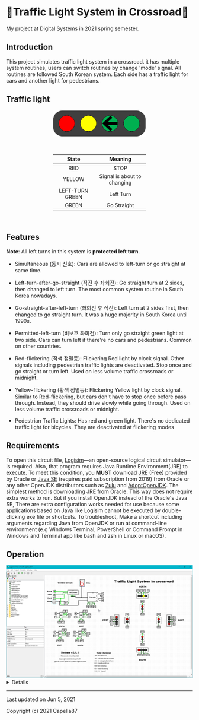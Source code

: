 # 🚦Traffic Light System in Crossroad🚥

My project at Digital Systems in 2021 spring semester.

## Introduction
This project simulates traffic light system in a crossroad. it has multiple system routines, users can switch routines by change 'mode' signal.
All routines are followed South Korean system. Each side has a traffic light for cars and another light for pedestrians.

## Traffic light

<img src="./img/traffic-light.png" class="center">
<br><br>
<div class="center">

|      State      |           Meaning           |
|:---------------:|:---------------------------:|
|       RED       |             STOP            |
|      YELLOW     | Signal is about to changing |
| LEFT-TURN GREEN |          Left Turn          |
|      GREEN      |         Go Straight         |

</div><br>

## Features
**Note**: All left turns in this system is **protected left turn**.

* Simultaneous (동시 신호): Cars are allowed to left-turn or go straight at same time.
* Left-turn-after-go-straight (직진 후 좌회전): Go straight turn at 2 sides, then changed to left turn. The most common system routine in South Korea nowadays.
* Go-straight-after-left-turn (좌회전 후 직진): Left turn at 2 sides first, then changed to go straight turn. It was a huge majority in South Korea until 1990s.
* Permitted-left-turn (비보호 좌회전): Turn only go straight green light at two side. Cars can turn left if there're no cars and pedestrians. Common on other countries.
* Red-flickering (적색 점멸등): Flickering Red light by clock signal. Other signals including pedestrian traffic lights are deactivated. Stop  once and go straight or turn left. Used on less volume traffic crossroads or midnight.
* Yellow-flickering (황색 점멸등): Flickering Yellow light by clock signal. Similar to Red-flickering, but cars don't have to stop once before pass through. Instead, they should drive slowly while going through. Used on less volume traffic crossroads or midnight.


* Pedestrian Traffic Lights: Has red and green light. There's no dedicated traffic light for bicycles. They are deactivated at flickering modes

## Requirements
To open this circuit file, [Logisim](http://www.cburch.com/logisim)—an open-source logical circuit simulator—is required. Also, that program requires Java Runtime Environment(JRE) to execute.
To meet this condition, you **MUST** download [JRE](https://java.com/en) (Free) provided by Oracle or [Java SE](https://www.oracle.com/java/technologies/javase-downloads.html) (requires paid subscription from 2019) from Oracle or any other OpenJDK distributors such as [Zulu](https://www.azul.com/downloads) and [AdoptOpenJDK](https://adoptopenjdk.net).
The simplest method is downloading JRE from Oracle.
This way does not require extra works to run.
But if you install OpenJDK instead of the Oracle's Java SE, There are extra configuration works needed for use because some applications based on Java like Logisim cannot be executed by double-clicking exe file or shortcuts.
To troubleshoot, Make a shortcut including arguments regarding Java from OpenJDK or run at command-line environment (e.g Windows Terminal, PowerShell or Command Prompt in Windows and Terminal app like bash and zsh in Linux or macOS).

## Operation

<img src="./img/v2.1.1screenshot.png">

<details>

* **Simultaneous mode**
<img src="./img/simultaneous.gif">

* **Left-turn-after-go-straight**
<img src="./img/left-turn-after-go-straight.gif">

* **Go-straight-after-left-turn**
<img src="./img/go-straight-after-left-turn.gif">

* **Permitted-left-turn**
<img src="./img/permitted-left-turn.gif">

* **Red-flickering**
<img src="./img/red-flickering.gif">

* **Yellow-flickering**
<img src="./img/yellow-flickering.gif">

</details>

---
Last updated on Jun 5, 2021

Copyright (c) 2021 Capella87

<style>
    .center
    {
        display: block;
        margin-left: auto;
        margin-right: auto;
        width: 50%;
    }
</style>